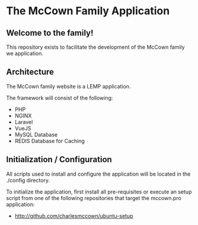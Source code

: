 # The McCown Family Application

## Welcome to the family!
This repository exists to facilitate the development of the McCown family we application.

## Architecture
The McCown family website is a LEMP application.

The framework will consist of the following:
* PHP
* NGINX
* Laravel
* VueJS
* MySQL Database
* REDIS Database for Caching

## Initialization / Configuration

All scripts used to install and configure the application will be located in the ./config directory.

To initialize the application, first install all pre-requisites or execute an setup script from one of the following repositories that target the mccown.pro application:
* http://github.com/charlesmccown/ubuntu-setup
